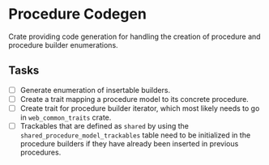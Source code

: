 # Procedure Codegen

Crate providing code generation for handling the creation of procedure and procedure builder enumerations.

## Tasks

- [ ] Generate enumeration of insertable builders.
- [ ] Create a trait mapping a procedure model to its concrete procedure.
- [ ] Create trait for procedure builder iterator, which most likely needs to go in `web_common_traits` crate.
- [ ] Trackables that are defined as `shared` by using the `shared_procedure_model_trackables` table need to be initialized in the procedure builders if they have already been inserted in previous procedures.
